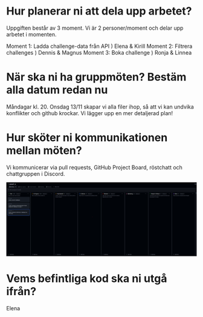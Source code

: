 # Hur planerar ni att dela upp arbetet?
Uppgiften består av 3 moment. Vi är 2 personer/moment och delar upp arbetet i momenten. 

Moment 1: Ladda challenge-data från API ) Elena & Kirill
Moment 2: Filtrera challenges ) Dennis & Magnus
Moment 3: Boka challenge ) Ronja & Linnea

# När ska ni ha gruppmöten? Bestäm alla datum redan nu
Måndagar kl. 20.
Onsdag 13/11 skapar vi alla filer ihop, så att vi kan undvika konflikter och github krockar. Vi lägger upp en mer detaljerad plan! 

# Hur sköter ni kommunikationen mellan möten?
Vi kommunicerar via pull requests, GitHub Project Board, röstchatt och chattgruppen i Discord.

![Github Project board](assets/images/image.png)


# Vems befintliga kod ska ni utgå ifrån?
Elena 
